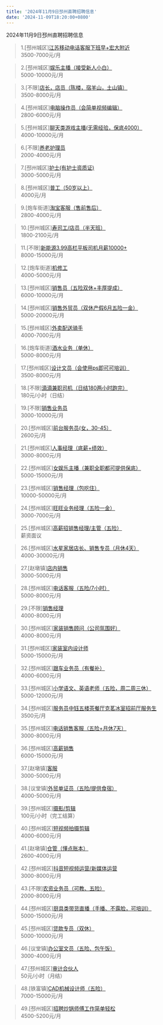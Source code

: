 ```yaml
---
title: '2024年11月9日邳州直聘招聘信息'
date: '2024-11-09T18:20:00+0800'
---
```

2024年11月9日邳州直聘招聘信息
<!--more-->
>1.[邳州城区][江苏移动电话客服下班早+宏大附近](https://www.pizhouzhipin.com/job/23334)<br>
>3500-7000元/月

>2.[邳州城区][娱乐主播（接受新人小白）](https://www.pizhouzhipin.com/job/38117)<br>
>5000-10000元/月

>3.[不限][店长，店员（陈楼，宿羊山，土山镇）](https://www.pizhouzhipin.com/job/38108)<br>
>3500-8000元/月

>4.[邳州城区][电脑操作员（会简单视频编辑）](https://www.pizhouzhipin.com/job/37485)<br>
>2800-6000元/月

>5.[邳州城区][聊天类游戏主播(无需经验，保底4000）](https://www.pizhouzhipin.com/job/37637)<br>
>4000-10000元/月

>6.[不限][养老护理员](https://www.pizhouzhipin.com/job/32226)<br>
>2000-4000元/月

>7.[邳州城区][护士(有护士资质证)](https://www.pizhouzhipin.com/job/32099)<br>
>3000-5000元/月

>8.[邳州城区][普工（50岁以上）](https://www.pizhouzhipin.com/job/36134)<br>
>4000元/月

>9.[炮车街道][淘宝客服（售前售后）](https://www.pizhouzhipin.com/job/37842)<br>
>2800-4000元/月

>10.[邳州城区][寿司工/店员（半天班）](https://www.pizhouzhipin.com/job/37271)<br>
>1800-2100元/月

>11.[不限][新能源3.99高栏平板司机月薪10000+](https://www.pizhouzhipin.com/job/37789)<br>
>8000-15000元/月

>12.[炮车街道][机修工](https://www.pizhouzhipin.com/job/37516)<br>
>4000-5000元/月

>13.[邳州城区][销售员（五险双休+丰厚提成）](https://www.pizhouzhipin.com/job/34793)<br>
>6000-10000元/月

>14.[邳州城区][销售外贸员（双休产假6月五险一金）](https://www.pizhouzhipin.com/job/9737)<br>
>5000-20000元/月

>15.[邳州城区][外卖配送骑手](https://www.pizhouzhipin.com/job/36574)<br>
>4000-7000元/月

>16.[炮车街道][酒水业务（单休）](https://www.pizhouzhipin.com/job/35851)<br>
>5000-8000元/月

>17.[邳州城区][设计文员（会使用ps即可可培训）](https://www.pizhouzhipin.com/job/35863)<br>
>3500-8000元/月

>18.[不限][滴滴兼职司机（日结180两小时跑完）](https://www.pizhouzhipin.com/job/38013)<br>
>180元/小时（日结）

>19.[不限][销售业务员](https://www.pizhouzhipin.com/job/33462)<br>
>3000-10000元/月

>20.[邳州城区][前台服务员(女，30-45）](https://www.pizhouzhipin.com/job/35276)<br>
>2600元/月

>21.[邳州城区][人事经理（底薪+绩效）](https://www.pizhouzhipin.com/job/36079)<br>
>3000-8000元/月

>22.[邳州城区][女娱乐主播（兼职全职都可提供保底）](https://www.pizhouzhipin.com/job/36359)<br>
>5000-15000元/月

>23.[邳州城区][销售经理（包吃住）](https://www.pizhouzhipin.com/job/36868)<br>
>10000-50000元/月

>24.[邳州城区][旺旺业务经理（五险一金）](https://www.pizhouzhipin.com/job/38125)<br>
>3000-7000元/月

>25.[邳州城区][高薪招销售经理/主管（五险）](https://www.pizhouzhipin.com/job/23054)<br>
>薪资面议

>26.[邳州城区][水星家居店长、销售专员（月休4天）](https://www.pizhouzhipin.com/job/36235)<br>
>4000-30000元/月

>27.[赵墩镇][店内销售](https://www.pizhouzhipin.com/job/37836)<br>
>3000-5000元/月

>28.[邳州城区][电话客服（五险/7小时）](https://www.pizhouzhipin.com/job/38073)<br>
>5000-8000元/月

>29.[不限][销售经理](https://www.pizhouzhipin.com/job/24837)<br>
>4000-8000元/月

>30.[邳州城区][家装销售顾问（公司氛围好）](https://www.pizhouzhipin.com/job/15739)<br>
>4000-8000元/月

>31.[邳州城区][家装室内设计师](https://www.pizhouzhipin.com/job/17714)<br>
>5000-15000元/月

>32.[邳州城区][跟车业务员（有餐补）](https://www.pizhouzhipin.com/job/32711)<br>
>4000-6000元/月

>33.[邳州城区][小学语文、英语老师（五险，周二周三休）](https://www.pizhouzhipin.com/job/26774)<br>
>5000-12000元/月

>34.[邳州城区][服务员中钰五楼茶餐厅克茗冰室招前厅服务生](https://www.pizhouzhipin.com/job/37119)<br>
>3500元/月

>35.[邳州城区][电话销售客服（五险+月休7天）](https://www.pizhouzhipin.com/job/33159)<br>
>3000-8000元/月

>36.[邳州城区][高薪销售](https://www.pizhouzhipin.com/job/36092)<br>
>6000-15000元/月

>37.[赵墩镇][客服](https://www.pizhouzhipin.com/job/37978)<br>
>3000-5000元/月

>38.[议堂镇][外贸单证员（五险/提供食宿）](https://www.pizhouzhipin.com/job/33725)<br>
>4000-5000元/月

>39.[邳州城区][摄影/剪辑](https://www.pizhouzhipin.com/job/33524)<br>
>100元/小时（完工结算）

>40.[邳州城区][短视频拍摄剪辑](https://www.pizhouzhipin.com/job/33470)<br>
>4000-6000元/月

>41.[赵墩镇][仓管（懂点账本）](https://www.pizhouzhipin.com/job/34996)<br>
>2600-4000元/月

>42.[邳州城区][抖音短视频运营/新媒体运营](https://www.pizhouzhipin.com/job/37950)<br>
>3000-8000元/月

>43.[不限][农资业务员（可教、五险）](https://www.pizhouzhipin.com/job/35283)<br>
>2000-8000元/月

>44.[邳州城区][厨具类带货直播（手播、不露脸，可培训）](https://www.pizhouzhipin.com/job/37965)<br>
>5000-15000元/月

>45.[邳州城区][贷款专员（双休）](https://www.pizhouzhipin.com/job/22992)<br>
>5000-10000元/月

>46.[议堂镇][办公室文员（五险、包午饭）](https://www.pizhouzhipin.com/job/33466)<br>
>3000-4000元/月

>47.[邳州城区][审计合伙人](https://www.pizhouzhipin.com/job/38062)<br>
>50元/小时（月结）

>48.[铁富镇][CAD机械设计师（五险）](https://www.pizhouzhipin.com/job/33287)<br>
>7000-15000元/月

>49.[邳州城区][招聘炒锅师傅工作简单轻松](https://www.pizhouzhipin.com/job/38122)<br>
>4500-5200元/月

